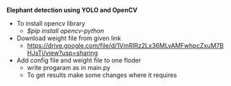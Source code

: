 **Elephant detection using YOLO and OpenCV**
- To install opencv library 
  -  _$pip install opencv-python_
- Download weight file from given link
  - https://drive.google.com/file/d/1VmRlRz2Lx36MLyAMFwhpcZxuM7BHJsTj/view?usp=sharing
- Add config file and weight file to one floder 
  - write progaram as in main.py 
  - To get results make some changes where it requires 


